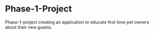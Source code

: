 # Phase-1-Project
Phase-1-project creating an application to educate first time pet owners about their new guests.
